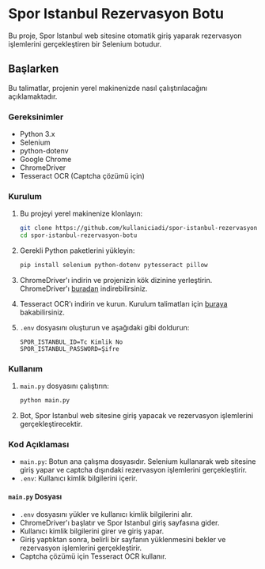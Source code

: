 # Spor Istanbul Rezervasyon Botu

Bu proje, Spor Istanbul web sitesine otomatik giriş yaparak rezervasyon işlemlerini gerçekleştiren bir Selenium botudur.

## Başlarken

Bu talimatlar, projenin yerel makinenizde nasıl çalıştırılacağını açıklamaktadır.

### Gereksinimler

- Python 3.x
- Selenium
- python-dotenv
- Google Chrome
- ChromeDriver
- Tesseract OCR (Captcha çözümü için)

### Kurulum

1. Bu projeyi yerel makinenize klonlayın:

    ```sh
    git clone https://github.com/kullaniciadi/spor-istanbul-rezervasyon-botu.git
    cd spor-istanbul-rezervasyon-botu
    ```

2. Gerekli Python paketlerini yükleyin:

    ```sh
    pip install selenium python-dotenv pytesseract pillow
    ```

3. ChromeDriver'ı indirin ve projenizin kök dizinine yerleştirin. ChromeDriver'ı [buradan](https://sites.google.com/a/chromium.org/chromedriver/downloads) indirebilirsiniz.

4. Tesseract OCR'ı indirin ve kurun. Kurulum talimatları için [buraya](https://github.com/tesseract-ocr/tesseract) bakabilirsiniz.

5. `.env` dosyasını oluşturun ve aşağıdaki gibi doldurun:

    ```properties
    SPOR_ISTANBUL_ID=Tc Kimlik No
    SPOR_ISTANBUL_PASSWORD=Şifre
    ```

### Kullanım

1. `main.py` dosyasını çalıştırın:

    ```sh
    python main.py
    ```

2. Bot, Spor Istanbul web sitesine giriş yapacak ve rezervasyon işlemlerini gerçekleştirecektir.

### Kod Açıklaması

- `main.py`: Botun ana çalışma dosyasıdır. Selenium kullanarak web sitesine giriş yapar ve captcha dışındaki rezervasyon işlemlerini gerçekleştirir.
- `.env`: Kullanıcı kimlik bilgilerini içerir.

#### `main.py` Dosyası

- `.env` dosyasını yükler ve kullanıcı kimlik bilgilerini alır.
- ChromeDriver'ı başlatır ve Spor Istanbul giriş sayfasına gider.
- Kullanıcı kimlik bilgilerini girer ve giriş yapar.
- Giriş yaptıktan sonra, belirli bir sayfanın yüklenmesini bekler ve rezervasyon işlemlerini gerçekleştirir.
- Captcha çözümü için Tesseract OCR kullanır.

